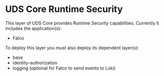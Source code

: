 # UDS Core Runtime Security

This layer of UDS Core provides Runtime Security capabilities. Currently it includes the application(s):
- Falco

To deploy this layer you must also deploy its dependent layer(s):
- base
- identity-authorization
- logging (optional for Falco to send events to Loki)
